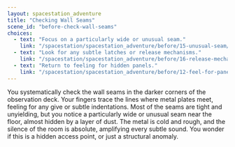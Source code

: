 ```yaml
---
layout: spacestation_adventure
title: "Checking Wall Seams"
scene_id: "before-check-wall-seams"
choices:
  - text: "Focus on a particularly wide or unusual seam."
    link: "/spacestation/spacestation_adventure/before/15-unusual-seam/"
  - text: "Look for any subtle latches or release mechanisms."
    link: "/spacestation/spacestation_adventure/before/16-release-mechanisms/"
  - text: "Return to feeling for hidden panels."
    link: "/spacestation/spacestation_adventure/before/12-feel-for-panels/"
---
```


You systematically check the wall seams in the darker corners of the observation deck. Your fingers trace the lines where metal plates meet, feeling for any give or subtle indentations. Most of the seams are tight and unyielding, but you notice a particularly wide or unusual seam near the floor, almost hidden by a layer of dust. The metal is cold and rough, and the silence of the room is absolute, amplifying every subtle sound. You wonder if this is a hidden access point, or just a structural anomaly.
